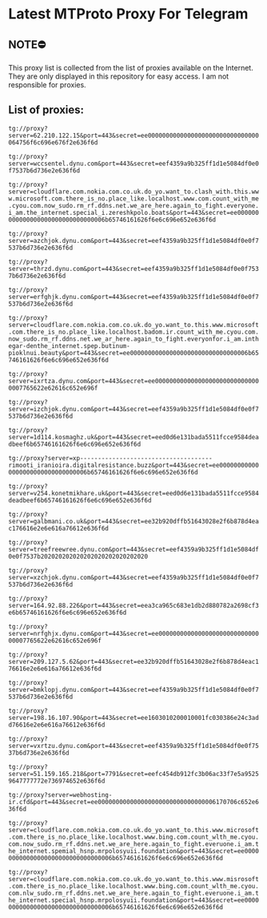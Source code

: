 # Latest MTProto Proxy For Telegram

## NOTE⛔

This proxy list is collected from the list of proxies available on the Internet. They are only displayed in this repository for easy access. I am not responsible for proxies.

## List of proxies:

`tg://proxy?server=62.210.122.15&port=443&secret=ee0000000000000000000000000000000064756f6c696e676f2e636f6d`

`tg://proxy?server=wccsentel.dynu.com&port=443&secret=eef4359a9b325ff1d1e5084df0e0f7537b6d736e2e636f6d`

`tg://proxy?server=cloudflare.com.nokia.com.co.uk.do_yo.want_to.clash_with.this.www.microsoft.com.there_is_no.place_like.localhost.www.com.count_with_me.cyou.com.now_sudo.rm_rf.ddns.net.we_are_here.again_to_fight.everyone.i_am.the_internet.special_i.zereshkpolo.boats&port=443&secret=ee000000000000000000000000000000006b65746161626f6e6c696e652e636f6d`

`tg://proxy?server=azchjok.dynu.com&port=443&secret=eef4359a9b325ff1d1e5084df0e0f7537b6d736e2e636f6d`

`tg://proxy?server=thrzd.dynu.com&port=443&secret=eef4359a9b325ff1d1e5084df0e0f7537b6d736e2e636f6d`

`tg://proxy?server=erfghjk.dynu.com&port=443&secret=eef4359a9b325ff1d1e5084df0e0f7537b6d736e2e636f6d`

`tg://proxy?server=cloudflare.com.nokia.com.co.uk.do_yo.want_to.this.www.microsoft.com.there_is_no.place_like.localhost.badom.ir.count_with_me.cyou.com.now_sudo.rm_rf.ddns.net.we_ar_here.again_to_fight.everyonfor.i_am.inthegar-denthe_internet.spep.butinum-pioklnui.beauty&port=443&secret=ee000000000000000000000000000000006b65746161626f6e6c696e652e636f6d`

`tg://proxy?server=ixrtza.dynu.com&port=443&secret=ee000000000000000000000000000000007765622e62616c652e696f`

`tg://proxy?server=izchjok.dynu.com&port=443&secret=eef4359a9b325ff1d1e5084df0e0f7537b6d736e2e636f6d`

`tg://proxy?server=1d114.kosmaghz.uk&port=443&secret=eed0d6e131bada5511fcce9584deadbeef6b65746161626f6e6c696e652e636f6d`

`tg://proxy?server=xp-------------------------------------rimooti_iranioira.digitalresistance.buzz&port=443&secret=ee000000000000000000000000000000006b65746161626f6e6c696e652e636f6d`

`tg://proxy?server=v254.konetmikhare.uk&port=443&secret=eed0d6e131bada5511fcce9584deadbeef6b65746161626f6e6c696e652e636f6d`

`tg://proxy?server=galbmani.co.uk&port=443&secret=ee32b920dffb51643028e2f6b878d4eac176616e2e6e616a76612e636f6d`

`tg://proxy?server=treefreewree.dynu.com&port=443&secret=eef4359a9b325ff1d1e5084df0e0f7537b202020202020202020202020202020`

`tg://proxy?server=xzchjok.dynu.com&port=443&secret=eef4359a9b325ff1d1e5084df0e0f7537b6d736e2e636f6d`

`tg://proxy?server=164.92.88.226&port=443&secret=eea3ca965c683e1db2d880782a2698cf3e6b65746161626f6e6c696e652e636f6d`

`tg://proxy?server=nrfghjx.dynu.com&port=443&secret=ee000000000000000000000000000000007765622e62616c652e696f`

`tg://proxy?server=209.127.5.62&port=443&secret=ee32b920dffb51643028e2f6b878d4eac176616e2e6e616a76612e636f6d`

`tg://proxy?server=bmklopj.dynu.com&port=443&secret=eef4359a9b325ff1d1e5084df0e0f7537b6d736e2e636f6d`

`tg://proxy?server=198.16.107.90&port=443&secret=ee1603010200010001fc030386e24c3add76616e2e6e616a76612e636f6d`

`tg://proxy?server=vxrtzu.dynu.com&port=443&secret=eef4359a9b325ff1d1e5084df0e0f7537b6d736e2e636f6d`

`tg://proxy?server=51.159.165.218&port=7791&secret=eefc454db912fc3b06ac33f7e5a95259647777772e736974652e636f6d`

`tg://proxy?server=webhosting-ir.cfd&port=443&secret=ee000000000000000000000000000000006170706c652e636f6d`

`tg://proxy?server=cloudflare.com.nokia.com.co.uk.do_yo.want_to.this.www.microsoft.com.there_is_no.place_like.localhost.www.bing.com.count_wlth_me.cyou.com.now_sudo.rm_rf.ddns.net.we_are_here.again_to_fight.everuone.i_am.the_internet.spemial_hsnp.mrpolosyuii.foundation&port=443&secret=ee000000000000000000000000000000006b65746161626f6e6c696e652e636f6d`

`tg://proxy?server=cloudflare.com.nokia.com.co.uk.do_yo.want_to.this.www.misrosoft.com.there_is_no.place_like.localhost.www.bing.com.count_wlth_me.cyou.com.nlw_sudo.rm_rf.ddns.net.we_are_here.again_to_fight.everuone.i_am.the_internet.special_hsnp.mrpolosyuii.foundation&port=443&secret=ee000000000000000000000000000000006b65746161626f6e6c696e652e636f6d`

